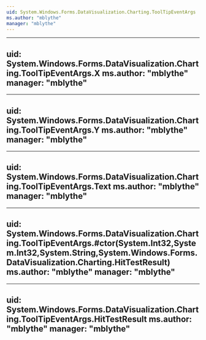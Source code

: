 ```yaml
---
uid: System.Windows.Forms.DataVisualization.Charting.ToolTipEventArgs
ms.author: "mblythe"
manager: "mblythe"
---
```


---
uid: System.Windows.Forms.DataVisualization.Charting.ToolTipEventArgs.X
ms.author: "mblythe"
manager: "mblythe"
---

---
uid: System.Windows.Forms.DataVisualization.Charting.ToolTipEventArgs.Y
ms.author: "mblythe"
manager: "mblythe"
---

---
uid: System.Windows.Forms.DataVisualization.Charting.ToolTipEventArgs.Text
ms.author: "mblythe"
manager: "mblythe"
---

---
uid: System.Windows.Forms.DataVisualization.Charting.ToolTipEventArgs.#ctor(System.Int32,System.Int32,System.String,System.Windows.Forms.DataVisualization.Charting.HitTestResult)
ms.author: "mblythe"
manager: "mblythe"
---

---
uid: System.Windows.Forms.DataVisualization.Charting.ToolTipEventArgs.HitTestResult
ms.author: "mblythe"
manager: "mblythe"
---
